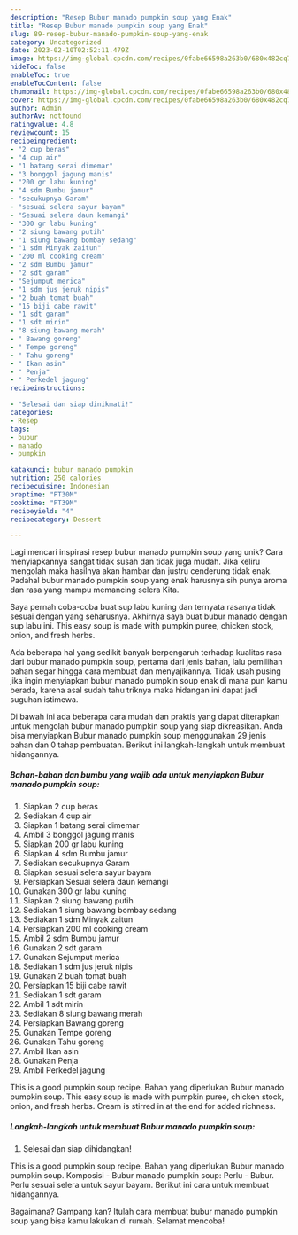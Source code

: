 ```yaml
---
description: "Resep Bubur manado pumpkin soup yang Enak"
title: "Resep Bubur manado pumpkin soup yang Enak"
slug: 89-resep-bubur-manado-pumpkin-soup-yang-enak
category: Uncategorized
date: 2023-02-10T02:52:11.479Z
image: https://img-global.cpcdn.com/recipes/0fabe66598a263b0/680x482cq70/bubur-manado-pumpkin-soup-foto-resep-utama.jpg
hideToc: false
enableToc: true
enableTocContent: false
thumbnail: https://img-global.cpcdn.com/recipes/0fabe66598a263b0/680x482cq70/bubur-manado-pumpkin-soup-foto-resep-utama.jpg
cover: https://img-global.cpcdn.com/recipes/0fabe66598a263b0/680x482cq70/bubur-manado-pumpkin-soup-foto-resep-utama.jpg
author: Admin
authorAv: notfound
ratingvalue: 4.8
reviewcount: 15
recipeingredient:
- "2 cup beras"
- "4 cup air"
- "1 batang serai dimemar"
- "3 bonggol jagung manis"
- "200 gr labu kuning"
- "4 sdm Bumbu jamur"
- "secukupnya Garam"
- "sesuai selera sayur bayam"
- "Sesuai selera daun kemangi"
- "300 gr labu kuning"
- "2 siung bawang putih"
- "1 siung bawang bombay sedang"
- "1 sdm Minyak zaitun"
- "200 ml cooking cream"
- "2 sdm Bumbu jamur"
- "2 sdt garam"
- "Sejumput merica"
- "1 sdm jus jeruk nipis"
- "2 buah tomat buah"
- "15 biji cabe rawit"
- "1 sdt garam"
- "1 sdt mirin"
- "8 siung bawang merah"
- " Bawang goreng"
- " Tempe goreng"
- " Tahu goreng"
- " Ikan asin"
- " Penja"
- " Perkedel jagung"
recipeinstructions:

- "Selesai dan siap dinikmati!"
categories:
- Resep
tags:
- bubur
- manado
- pumpkin

katakunci: bubur manado pumpkin 
nutrition: 250 calories
recipecuisine: Indonesian
preptime: "PT30M"
cooktime: "PT39M"
recipeyield: "4"
recipecategory: Dessert

---
```





Lagi mencari inspirasi resep bubur manado pumpkin soup yang unik? Cara menyiapkannya sangat tidak susah dan tidak juga mudah. Jika keliru mengolah maka hasilnya akan hambar dan justru cenderung tidak enak. Padahal bubur manado pumpkin soup yang enak harusnya sih punya aroma dan rasa yang mampu memancing selera Kita.





Saya pernah coba-coba buat sup labu kuning dan ternyata rasanya tidak sesuai dengan yang seharusnya. Akhirnya saya buat bubur manado dengan sup labu ini. This easy soup is made with pumpkin puree, chicken stock, onion, and fresh herbs.

Ada beberapa hal yang sedikit banyak berpengaruh terhadap kualitas rasa dari bubur manado pumpkin soup, pertama dari jenis bahan, lalu pemilihan bahan segar hingga cara membuat dan menyajikannya. Tidak usah pusing jika ingin menyiapkan bubur manado pumpkin soup enak di mana pun kamu berada, karena asal sudah tahu triknya maka hidangan ini dapat jadi suguhan istimewa.






Di bawah ini ada beberapa cara mudah dan praktis yang dapat diterapkan untuk mengolah bubur manado pumpkin soup yang siap dikreasikan. Anda bisa menyiapkan Bubur manado pumpkin soup menggunakan 29 jenis bahan dan 0 tahap pembuatan. Berikut ini langkah-langkah untuk membuat hidangannya.

<!--inarticleads1-->

##### Bahan-bahan dan bumbu yang wajib ada untuk menyiapkan Bubur manado pumpkin soup:

1. Siapkan 2 cup beras
1. Sediakan 4 cup air
1. Siapkan 1 batang serai dimemar
1. Ambil 3 bonggol jagung manis
1. Siapkan 200 gr labu kuning
1. Siapkan 4 sdm Bumbu jamur
1. Sediakan secukupnya Garam
1. Siapkan sesuai selera sayur bayam
1. Persiapkan Sesuai selera daun kemangi
1. Gunakan 300 gr labu kuning
1. Siapkan 2 siung bawang putih
1. Sediakan 1 siung bawang bombay sedang
1. Sediakan 1 sdm Minyak zaitun
1. Persiapkan 200 ml cooking cream
1. Ambil 2 sdm Bumbu jamur
1. Gunakan 2 sdt garam
1. Gunakan Sejumput merica
1. Sediakan 1 sdm jus jeruk nipis
1. Gunakan 2 buah tomat buah
1. Persiapkan 15 biji cabe rawit
1. Sediakan 1 sdt garam
1. Ambil 1 sdt mirin
1. Sediakan 8 siung bawang merah
1. Persiapkan  Bawang goreng
1. Gunakan  Tempe goreng
1. Gunakan  Tahu goreng
1. Ambil  Ikan asin
1. Gunakan  Penja
1. Ambil  Perkedel jagung


This is a good pumpkin soup recipe. Bahan yang diperlukan Bubur manado pumpkin soup. This easy soup is made with pumpkin puree, chicken stock, onion, and fresh herbs. Cream is stirred in at the end for added richness. 

<!--inarticleads2-->

##### Langkah-langkah untuk membuat Bubur manado pumpkin soup:


1. Selesai dan siap dihidangkan!

This is a good pumpkin soup recipe. Bahan yang diperlukan Bubur manado pumpkin soup. Komposisi - Bubur manado pumpkin soup: Perlu - Bubur. Perlu sesuai selera untuk sayur bayam. Berikut ini cara untuk membuat hidangannya. 

Bagaimana? Gampang kan? Itulah cara membuat bubur manado pumpkin soup yang bisa kamu lakukan di rumah. Selamat mencoba!
